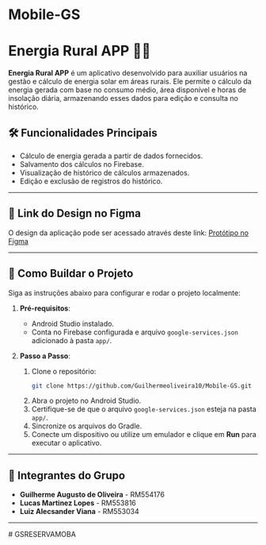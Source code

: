 # Mobile-GS

# Energia Rural APP 🚜🌞

**Energia Rural APP** é um aplicativo desenvolvido para auxiliar usuários na gestão e cálculo de energia solar em áreas rurais. Ele permite o cálculo da energia gerada com base no consumo médio, área disponível e horas de insolação diária, armazenando esses dados para edição e consulta no histórico.

## 🛠 Funcionalidades Principais
- Cálculo de energia gerada a partir de dados fornecidos.
- Salvamento dos cálculos no Firebase.
- Visualização de histórico de cálculos armazenados.
- Edição e exclusão de registros do histórico.

---

## 🎨 Link do Design no Figma
O design da aplicação pode ser acessado através deste link: [Protótipo no Figma](https://www.figma.com/design/J9SA0Oual9EFeo3iyj0bmF/Figma---GS?node-id=1-2&node-type=canvas&t=fNEFDvEa8h3yQFvU-0)

---

## 🚀 Como Buildar o Projeto
Siga as instruções abaixo para configurar e rodar o projeto localmente:

1. **Pré-requisitos**:
   - Android Studio instalado.
   - Conta no Firebase configurada e arquivo `google-services.json` adicionado à pasta `app/`.

2. **Passo a Passo**:
   1. Clone o repositório:
      ```bash
      git clone https://github.com/Guilhermeoliveira10/Mobile-GS.git
      ```
   2. Abra o projeto no Android Studio.
   3. Certifique-se de que o arquivo `google-services.json` esteja na pasta `app/`.
   4. Sincronize os arquivos do Gradle.
   5. Conecte um dispositivo ou utilize um emulador e clique em **Run** para executar o aplicativo.

---

## 👥 Integrantes do Grupo
- **Guilherme Augusto de Oliveira** - RM554176
- **Lucas Martinez Lopes** - RM553816
- **Luiz Alecsander Viana** - RM553034

---
#   G S R E S E R V A M O B A  
 